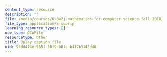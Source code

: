 ```yaml
---
content_type: resource
description: ''
file: /media/courses/6-042j-mathematics-for-computer-science-fall-2010/94dd474e985150f9b8fcb4f7b5545dd8_Kqf0uO0oV6s.vtt
file_type: application/x-subrip
learning_resource_types: []
ocw_type: OCWFile
resourcetype: Other
title: 3play caption file
uid: 94dd474e-9851-50f9-b8fc-b4f7b5545dd8
---
```

